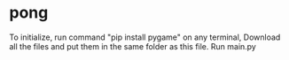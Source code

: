 # pong
To initialize, run command "pip install pygame" on any terminal,
Download all the files and put them in the same folder as this file.
Run main.py
